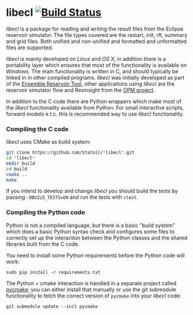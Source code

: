 # libecl [![Build Status](https://travis-ci.org/Statoil/libecl.svg?branch=master)](https://travis-ci.org/Statoil/libecl)


*libecl* is a package for reading and writing the result files from
the Eclipse reservoir simulator. The file types covered are the
restart, init, rft, summary and grid files. Both unified and
non-unified and formatted and unformatted files are supported.

*libecl* is mainly developed on *Linux* and *OS X*, in addition there
is a portability layer which ensures that most of the functionality is
available on *Windows*. The main functionality is written in C, and
should typically be linked in in other compiled programs. *libecl* was
initially developed as part of the [Ensemble Reservoir
Tool](http://github.com/Statoil/ert), other applications using
*libecl* are the reservoir simulator flow and Resinsight from the [OPM
project](http://github.com/OPM/).

In addition to the C code there are Python wrappers which make most of
the *libecl* functionality available from Python. For small interactive
scripts, forward models e.t.c. this is recommended way to use *libecl*
functionality.


### Compiling the C code ###
*libecl* uses CMake as build system:

```bash
git clone https://github.com/Statoil/*libecl*.git
cd *libecl*
mkdir build
cd build
cmake ..
make
```
If you intend to develop and change *libecl* you should build the tests
by passing `-DBUILD_TESTS=ON` and run the tests with `ctest`.



### Compiling the Python code ###

Python is not a compiled language, but there is a basic "build system"
which does a basic Python syntax check and configures some files to
correctly set up the interaction between the Python classes and the
shared libraries built from the C code.

You need to install some Python requirements before the Python code
will work:

    sudo pip install -r requirements.txt

The Python + cmake interaction is handled in a separate project called
[pycmake](https://github.com/Statoil/pycmake); you can either install
that manually or use the git submodule functionality to fetch the
correct version of `pycmake` into your *libecl* code:

    git submodule update --init pycmake



